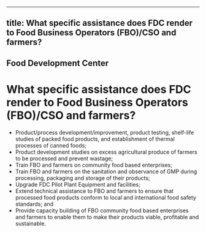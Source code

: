 --- 
 title: What specific assistance does FDC render to Food Business Operators (FBO)/CSO and farmers?
 ---

## Food Development Center

# What specific assistance does FDC render to Food Business Operators (FBO)/CSO and farmers?


 - Product/process development/improvement, product testing, shelf-life studies of packed food products, and establishment of thermal processes of canned foods;
 - Product development studies on excess agricultural produce of farmers to be processed and prevent wastage;
 - Train FBO and farmers on community food based enterprises;
 - Train FBO and farmers on the sanitation and observance of GMP during processing, packaging and storage of their products;
 - Upgrade FDC Pilot Plant Equipment and facilities;
 - Extend technical assistance to FBO and farmers to ensure that processed food products conform to local and international food safety standards; and
 - Provide capacity building of FBO community food based  enterprises and farmers to enable them to make their  products viable, profitable and sustainable.
